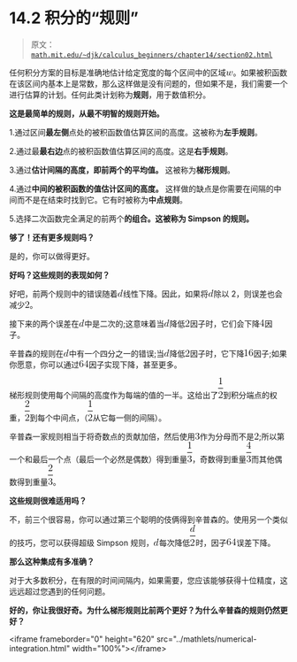# 14.2 积分的“规则”

> 原文： [`math.mit.edu/~djk/calculus_beginners/chapter14/section02.html`](http://math.mit.edu/~djk/calculus_beginners/chapter14/section02.html)

任何积分方案的目标是准确地估计给定宽度的每个区间中的区域![](img/tex-f1290186a5d0b1ceab27f4e77c0c5d68.gif)。如果被积函数在该区间内基本上是常数，那么这样做是没有问题的，但如果不是，我们需要一个进行估算的计划。任何此类计划称为**规则**，用于数值积分。

**这是最简单的规则，从最不明智的规则开始。**

1.通过区间**最左侧**点处的被积函数值估算区间的高度。这被称为**左手规则**。

2.通过最**最右边**点的被积函数值估算区间的高度。这是**右手规则**。

3.通过**估计间隔的高度，即前两个的平均值。** 这被称为**梯形规则**。

4.通过**中间的被积函数的值估计区间的高度。** 这样做的缺点是你需要在间隔的中间而不是在结束时找到它。它有时被称为**中点规则**。

5.选择二次函数完全满足的前两个**的组合。这被称为 **Simpson 的规则**。**

**够了！还有更多规则吗？**

是的，你可以做得更好。

**好吗？这些规则的表现如何？**

好吧，前两个规则中的错误随着![](img/tex-8277e0910d750195b448797616e091ad.gif)线性下降。因此，如果将![](img/tex-8277e0910d750195b448797616e091ad.gif)除以 2，则误差也会减少![](img/tex-c81e728d9d4c2f636f067f89cc14862c.gif)。

接下来的两个误差在![](img/tex-8277e0910d750195b448797616e091ad.gif)中是二次的;这意味着当![](img/tex-8277e0910d750195b448797616e091ad.gif)降低![](img/tex-c81e728d9d4c2f636f067f89cc14862c.gif)因子时，它们会下降![](img/tex-a87ff679a2f3e71d9181a67b7542122c.gif)因子。

辛普森的规则在![](img/tex-8277e0910d750195b448797616e091ad.gif)中有一个四分之一的错误;当![](img/tex-8277e0910d750195b448797616e091ad.gif)降低![](img/tex-c81e728d9d4c2f636f067f89cc14862c.gif)因子时，它下降![](img/tex-c74d97b01eae257e44aa9d5bade97baf.gif)因子;如果你愿意，你可以通过![](img/tex-ea5d2f1c4608232e07d3aa3d998e5135.gif)因子实现下降，甚至更多。

梯形规则使用每个间隔的高度作为每端的值的一半。这给出了![](img/tex-93b05c90d14a117ba52da1d743a43ab1.gif)到积分端点的权重，![](img/tex-175140acd2a3e575b042c55d87ed7b53.gif)到每个中间点，（![](img/tex-93b05c90d14a117ba52da1d743a43ab1.gif)从它每一侧的间隔）。

辛普森一家规则相当于将奇数点的贡献加倍，然后使用![](img/tex-eccbc87e4b5ce2fe28308fd9f2a7baf3.gif)作为分母而不是![](img/tex-c81e728d9d4c2f636f067f89cc14862c.gif);所以第一个和最后一个点（最后一个必然是偶数）得到重量![](img/tex-7964c6a339acf2ddea25a5ef0552b97e.gif)，奇数得到重量![](img/tex-fa02b68ab3ebb2cf37dabd34cdfc6b97.gif)而其他偶数得到重量![](img/tex-6ca8c824c79dbb80005f071431350618.gif)。

**这些规则很难适用吗？**

不，前三个很容易，你可以通过第三个聪明的伎俩得到辛普森的。使用另一个类似的技巧，您可以获得超级 Simpson 规则，![](img/tex-8277e0910d750195b448797616e091ad.gif)每次降低![](img/tex-9cd1a212e212fc47bdd3c9ef1778914b.gif)时，因子![](img/tex-ea5d2f1c4608232e07d3aa3d998e5135.gif)误差下降。

**那么这种集成有多准确？**

对于大多数积分，在有限的时间间隔内，如果需要，您应该能够获得十位精度，这远远超过您遇到的任何问题。

**好的，你让我很好奇。为什么梯形规则比前两个更好？为什么辛普森的规则仍然更好？**

&lt;iframe frameborder="0" height="620" src="../mathlets/numerical-integration.html" width="100%"&gt;&lt;/iframe&gt;